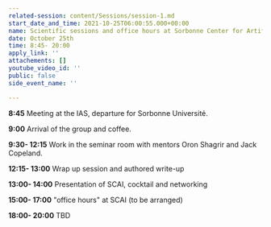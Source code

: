 ```yaml
---
related-session: content/Sessions/session-1.md
start_date_and_time: 2021-10-25T06:00:55.000+00:00
name: Scientific sessions and office hours at Sorbonne Center for Artificial Intelligence
date: October 25th
time: 8:45- 20:00
apply_link: ''
attachements: []
youtube_video_id: ''
public: false
side_event_name: ''

---
```

**8:45** Meeting at the IAS, departure for Sorbonne Université.

**9:00** Arrival of the group and coffee.

**9:30- 12:15** Work in the seminar room with mentors Oron Shagrir and Jack Copeland.

**12:15- 13:00** Wrap up session and authored write-up

**13:00- 14:00** Presentation of SCAI, cocktail and networking

**15:00- 17:00** "office hours" at SCAI (to be arranged)

**18:00- 20:00** TBD